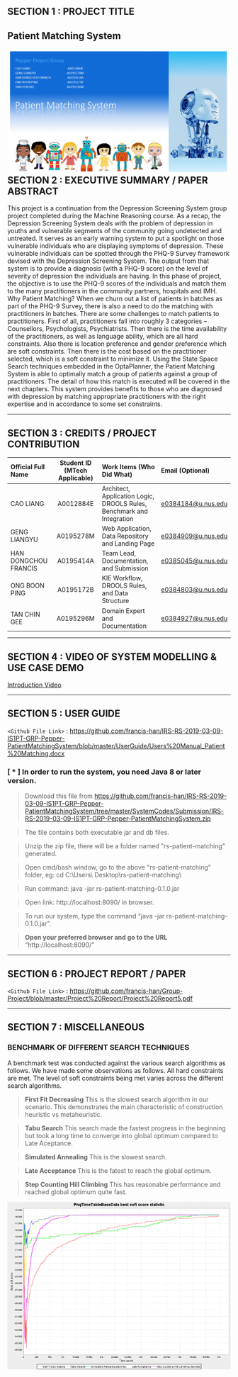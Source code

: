 ## SECTION 1 : PROJECT TITLE
## Patient Matching System

<img src="Miscellaneous/Banner.gif"
     style="float: left; margin-right: 0px;" />

---
## SECTION 2 : EXECUTIVE SUMMARY / PAPER ABSTRACT
This project is a continuation from the Depression Screening System group project completed during the Machine Reasoning course. As a recap, the Depression Screening System deals with the problem of depression in youths and vulnerable segments of the community going undetected and untreated. It serves as an early warning system to put a spotlight on those vulnerable individuals who are displaying symptoms of depression. These vulnerable individuals can be spotted through the PHQ-9 Survey framework devised with the Depression Screening System. The output from that system is to provide a diagnosis (with a PHQ-9 score) on the level of severity of depression the individuals are having.
In this phase of project, the objective is to use the PHQ-9 scores of the individuals and match them to the many practitioners in the community partners, hospitals and IMH. 
Why Patient Matching? When we churn out a list of patients in batches as part of the PHQ-9 Survey, there is also a need to do the matching with practitioners in batches. There are some challenges to match patients to practitioners. First of all, practitioners fall into roughly 3 categories – Counsellors, Psychologists, Psychiatrists. Then there is the time availability of the practitioners, as well as language ability, which are all hard constraints. Also there is location preference and gender preference which are soft constraints. Then there is the cost based on the practitioner selected, which is a soft constraint to minimize it.
Using the State Space Search techniques embedded in the OptaPlanner, the Patient Matching System is able to optimally match a group of patients against a group of practitioners. The detail of how this match is executed will be covered in the next chapters.
This system provides benefits to those who are diagnosed with depression by matching appropriate practitioners with the right expertise and in accordance to some set constraints.



---
## SECTION 3 : CREDITS / PROJECT CONTRIBUTION


| Official Full Name  | Student ID (MTech Applicable)  | Work Items (Who Did What) | Email (Optional) |
| :------------ |:---------------:| :-----| :-----|
| CAO LIANG            | A0012884E | Architect, Application Logic, DROOLS Rules, Benchmark and Integration    | e0384184@u.nus.edu |
| GENG LIANGYU         | A0195278M | Web Application, Data Repository and Landing Page                        | e0384909@u.nus.edu |
| HAN DONGCHOU FRANCIS | A0195414A | Team Lead, Documentation, and Submission                                 | e0385045@u.nus.edu |
| ONG BOON PING        | A0195172B | KIE Workflow, DROOLS Rules, and Data Structure                           | e0384803@u.nus.edu |
| TAN CHIN GEE         | A0195296M | Domain Expert and Documentation                                          | e0384927@u.nus.edu |


---
## SECTION 4 : VIDEO OF SYSTEM MODELLING & USE CASE DEMO

[Introduction Video](https://youtu.be/RXYVsCB5vHU)

---
## SECTION 5 : USER GUIDE

`<Github File Link>` : <https://github.com/francis-han/IRS-RS-2019-03-09-IS1PT-GRP-Pepper-PatientMatchingSystem/blob/master/UserGuide/Users%20Manual_Patient%20Matching.docx>

### [ * ] In order to run the system, you need Java 8 or later version.

> Download this file from https://github.com/francis-han/IRS-RS-2019-03-09-IS1PT-GRP-Pepper-PatientMatchingSystem/tree/master/SystemCodes/Submission/IRS-RS-2019-03-09-IS1PT-GRP-Pepper-PatientMatchingSystem.zip

> The file contains both executable jar and db files.

> Unzip the zip file, there will be a folder named "rs-patient-matching" generated.

> Open cmd/bash window, go to the above "rs-patient-matching" folder, eg: cd C:\Users\ Desktop\rs-patient-matching\

> Run command: java -jar rs-patient-matching-0.1.0.jar

> Open link: http://localhost:8090/ in browser.

> To run our system, type the command “java -jar rs-patient-matching-0.1.0.jar”.

> **Open your preferred browser and go to the URL** “http://localhost:8090/”


---
## SECTION 6 : PROJECT REPORT / PAPER

`<Github File Link>` : <https://github.com/francis-han/Group-Project/blob/master/Project%20Report/Project%20Report5.pdf>


---
## SECTION 7 : MISCELLANEOUS

### BENCHMARK OF DIFFERENT SEARCH TECHNIQUES

A benchmark test was conducted against the various search algorithms as follows. We have made some observations as follows. All hard constraints are met. The level of soft constraints being met varies across the different search algorithms.

> **First Fit Decreasing**
> This is the slowest search algorithm in our scenario. This demonstrates the main characteristic of construction heuristic vs metaheuristic.

> **Tabu Search**
> This search made the fastest progress in the beginning but took a long time to converge into global optimum compared to Late Aceptance.

> **Simulated Annealing**
> This is the slowest search.

> **Late Acceptance**
> This is the fatest to reach the global optimum.

> **Step Counting Hill Climbing**
> This has reasonable performance and reached global optimum quite fast.



<img src="Miscellaneous/SearchResults.gif"
     style="float: left; margin-right: 0px;" />

